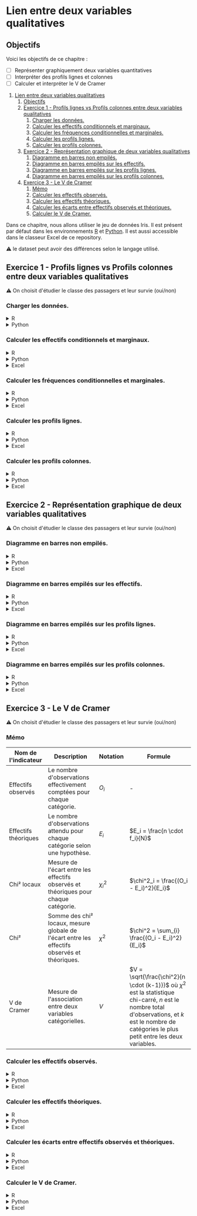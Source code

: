 # Lien entre deux variables qualitatives

## Objectifs
Voici les objectifs de ce chapitre :
- [ ] Représenter graphiquement deux variables quantitatives
- [ ] Interpréter des profils lignes et colonnes
- [ ] Calculer et interpréter le V de Cramer

1. [Lien entre deux variables qualitatives](#lien-entre-deux-variables-qualitatives)
   1. [Objectifs](#objectifs)
   2. [Exercice 1 - Profils lignes vs Profils colonnes entre deux variables qualitatives](#exercice-1---profils-lignes-vs-profils-colonnes-entre-deux-variables-qualitatives)
      1. [Charger les données.](#charger-les-données)
      2. [Calculer les effectifs conditionnels et marginaux.](#calculer-les-effectifs-conditionnels-et-marginaux)
      3. [Calculer les fréquences conditionnelles et marginales.](#calculer-les-fréquences-conditionnelles-et-marginales)
      4. [Calculer les profils lignes.](#calculer-les-profils-lignes)
      5. [Calculer les profils colonnes.](#calculer-les-profils-colonnes)
   3. [Exercice 2 - Représentation graphique de deux variables qualitatives](#exercice-2---représentation-graphique-de-deux-variables-qualitatives)
      1. [Diagramme en barres non empilés.](#diagramme-en-barres-non-empilés)
      2. [Diagramme en barres empilés sur les effectifs.](#diagramme-en-barres-empilés-sur-les-effectifs)
      3. [Diagramme en barres empilés sur les profils lignes.](#diagramme-en-barres-empilés-sur-les-profils-lignes)
      4. [Diagramme en barres empilés sur les profils colonnes.](#diagramme-en-barres-empilés-sur-les-profils-colonnes)
   4. [Exercice 3 - Le V de Cramer](#exercice-3---le-v-de-cramer)
      1. [Mémo](#mémo)
      2. [Calculer les effectifs observés.](#calculer-les-effectifs-observés)
      3. [Calculer les effectifs théoriques.](#calculer-les-effectifs-théoriques)
      4. [Calculer les écarts entre effectifs observés et théoriques.](#calculer-les-écarts-entre-effectifs-observés-et-théoriques)
      5. [Calculer le V de Cramer.](#calculer-le-v-de-cramer)

Dans ce chapitre, nous allons utiliser le jeu de données Iris. Il est présent par défaut dans les environnements [R](https://rdrr.io/snippets/) et [Python](https://colab.research.google.com/). Il est aussi accessible dans le classeur Excel de ce repository.

:warning: le dataset peut avoir des différences selon le langage utilisé.

## Exercice 1 - Profils lignes vs Profils colonnes entre deux variables qualitatives

:warning: On choisit d'étudier le classe des passagers et leur survie (oui/non)

### Charger les données. 
<details>
<summary>R</summary>

```r
# Charger les librairies nécessaires
library(titanic)
library(dplyr)
library(ggplot2)
library(tidyr)
library(DescTools)

# Charger le jeu de données Titanic
data("titanic_train")

# Filtrer les colonnes nécessaires
data <- titanic_train %>% select(Pclass, Survived)

```
</details>

<details>
<summary>Python</summary>

```python
import pandas as pd
import numpy as np
import matplotlib.pyplot as plt
import seaborn as sns
from scipy.stats import chi2_contingency

# Charger le jeu de données Titanic
titanic_df = sns.load_dataset('titanic')

# Filtrer les colonnes nécessaires
data = titanic_df[['class', 'survived']]
```
</details>

### Calculer les effectifs conditionnels et marginaux. 
<details>
<summary>R</summary>

```r
# Calculer les effectifs conditionnels et marginaux
contingency_table <- table(data$Pclass, data$Survived)
contingency_table_margins <- addmargins(contingency_table)
cat("Effectifs conditionnels et marginaux:\n")
print(contingency_table_margins)
```
</details>

<details>
<summary>Python</summary>

```python
# Calculer les effectifs conditionnels et marginaux
contingency_table = pd.crosstab(data['class'], data['survived'], margins=True)
print("Effectifs conditionnels et marginaux:")
print(contingency_table)
```
</details>

<details>
<summary>Excel</summary>

```
```
</details>

### Calculer les fréquences conditionnelles et marginales. 
<details>
<summary>R</summary>

```r
# Calculer les fréquences conditionnelles et marginales
frequencies <- prop.table(contingency_table)
cat("\nFréquences conditionnelles et marginales:\n")
print(frequencies)
```
</details>

<details>
<summary>Python</summary>

```python
# Calculer les fréquences conditionnelles et marginales
frequencies = contingency_table / contingency_table.loc['All', 'All']
print("\nFréquences conditionnelles et marginales:")
print(frequencies)
```
</details>

<details>
<summary>Excel</summary>

```
```
</details>

### Calculer les profils lignes. 
<details>
<summary>R</summary>

```r
# Calculer les profils lignes (pourcentage lignes)
row_profiles <- prop.table(contingency_table, 1) * 100
cat("\nProfils lignes (pourcentage lignes):\n")
print(row_profiles)
```
</details>

<details>
<summary>Python</summary>

```python
# Calculer les profils lignes (pourcentage lignes)
row_profiles = pd.crosstab(data['class'], data['survived']).apply(lambda x: x/x.sum(), axis=1) * 100
print("\nProfils lignes (pourcentage lignes):")
print(row_profiles)
```
</details>

<details>
<summary>Excel</summary>

```
```
</details>

### Calculer les profils colonnes. 
<details>
<summary>R</summary>

```r
# Calculer les profils colonnes (pourcentage colonnes)
col_profiles <- prop.table(contingency_table, 2) * 100
cat("\nProfils colonnes (pourcentage colonnes):\n")
print(col_profiles)
```
</details>

<details>
<summary>Python</summary>

```python
# Calculer les profils colonnes (pourcentage colonnes)
col_profiles = pd.crosstab(data['class'], data['survived']).apply(lambda x: x/x.sum(), axis=0) * 100
print("\nProfils colonnes (pourcentage colonnes):")
print(col_profiles)
```
</details>

<details>
<summary>Excel</summary>

```
```
</details>

## Exercice 2 - Représentation graphique de deux variables qualitatives

:warning: On choisit d'étudier le classe des passagers et leur survie (oui/non)

### Diagramme en barres non empilés. 

<details>
<summary>R</summary>

```r
# Diagramme en barres non empilés
ggplot(data, aes(x = as.factor(Pclass), fill = as.factor(Survived))) +
  geom_bar(position = "dodge") +
  labs(title = "Diagramme en barres non empilés",
       x = "Classe",
       y = "Nombre de passagers",
       fill = "Survived")
```
</details>

<details>
<summary>Python</summary>

```python
# Diagramme en barres non empilés
plt.figure(figsize=(10, 6))
sns.countplot(x='class', hue='survived', data=data)
plt.title("Diagramme en barres non empilés")
plt.xlabel("Classe")
plt.ylabel("Nombre de passagers")
plt.legend(title='Survived', loc='upper right')
plt.show()
```
</details>

<details>
<summary>Excel</summary>

```
```
</details>

### Diagramme en barres empilés sur les effectifs. 

<details>
<summary>R</summary>

```r
# Diagramme en barres empilés sur les effectifs
df_contingency <- as.data.frame(contingency_table)
ggplot(df_contingency, aes(x = Var1, y = Freq, fill = Var2)) +
  geom_bar(stat = "identity") +
  labs(title = "Diagramme en barres empilés sur les effectifs",
       x = "Classe",
       y = "Nombre de passagers",
       fill = "Survived")
```
</details>

<details>
<summary>Python</summary>

```python
# Diagramme en barres empilés sur les effectifs
contingency_table_no_margins = contingency_table.drop('All', axis=0).drop('All', axis=1)
contingency_table_no_margins.plot(kind='bar', stacked=True)
plt.title("Diagramme en barres empilés sur les effectifs")
plt.xlabel("Classe")
plt.ylabel("Nombre de passagers")
plt.show()
```
</details>

<details>
<summary>Excel</summary>

```
```
</details>

### Diagramme en barres empilés sur les profils lignes. 

<details>
<summary>R</summary>

```r
# Diagramme en barres empilés sur les profils lignes
df_row_profiles <- as.data.frame(row_profiles)
ggplot(df_row_profiles, aes(x = Var1, y = Freq, fill = Var2)) +
  geom_bar(stat = "identity") +
  labs(title = "Diagramme en barres empilés sur les profils lignes",
       x = "Classe",
       y = "Pourcentage",
       fill = "Survived")
```
</details>

<details>
<summary>Python</summary>

```python
# Diagramme en barres empilés sur les profils lignes
row_profiles.plot(kind='bar', stacked=True)
plt.title("Diagramme en barres empilés sur les profils lignes")
plt.xlabel("Classe")
plt.ylabel("Pourcentage")
plt.show()
```
</details>

<details>
<summary>Excel</summary>

```
```
</details>

### Diagramme en barres empilés sur les profils colonnes. 

<details>
<summary>R</summary>

```r
# Diagramme en barres empilés sur les profils colonnes
df_col_profiles <- as.data.frame(col_profiles)
ggplot(df_col_profiles, aes(x = Var2, y = Freq, fill = Var1)) +
  geom_bar(stat = "identity") +
  labs(title = "Diagramme en barres empilés sur les profils colonnes",
       x = "Survived",
       y = "Pourcentage",
       fill = "Classe")
```
</details>

<details>
<summary>Python</summary>

```python
# Diagramme en barres empilés sur les profils colonnes
col_profiles.plot(kind='bar', stacked=True)
plt.title("Diagramme en barres empilés sur les profils colonnes")
plt.xlabel("Survived")
plt.ylabel("Pourcentage")
plt.show()
```
</details>

<details>
<summary>Excel</summary>

```
```
</details>

## Exercice 3 - Le V de Cramer

:warning: On choisit d'étudier le classe des passagers et leur survie (oui/non)

### Mémo
| Nom de l'indicateur | Description    | Notation | Formule                          |
|---------------------|----------------|----------|----------------------------------|
| Effectifs observés     | Le nombre d'observations effectivement comptées pour chaque catégorie.      | $O_i$     | - |
| Effectifs théoriques   | Le nombre d'observations attendu pour chaque catégorie selon une hypothèse. | $E_i$      | $E_i = \frac{n \cdot f_i}{N}$      |
| Chi² locaux      | Mesure de l'écart entre les effectifs observés et théoriques pour chaque catégorie. | $\chi^2_i$     | $\chi^2_i = \frac{(O_i - E_i)^2}{E_i}$        |
| Chi²  | Somme des chi² locaux, mesure globale de l'écart entre les effectifs observés et théoriques. | $\chi^2$     | $\chi^2 = \sum_{i} \frac{(O_i - E_i)^2}{E_i}$  |
| V de Cramer    | Mesure de l'association entre deux variables catégorielles.    | $V$    | $V = \sqrt{\frac{\chi^2}{n \cdot (k-1)}}$ où $\chi^2$ est la statistique chi-carré, $n$ est le nombre total d'observations, et $k$ est le nombre de catégories le plus petit entre les deux variables. |

### Calculer les effectifs observés. 

<details>
<summary>R</summary>

```r
# Calculer les effectifs observés
observed <- contingency_table
cat("\nEffectifs observés:\n")
print(observed)
```
</details>

<details>
<summary>Python</summary>

```python
# Calculer les effectifs observés
observed = pd.crosstab(data['class'], data['survived'])
print("\nEffectifs observés:")
print(observed)
```
</details>

<details>
<summary>Excel</summary>

```
```
</details>

### Calculer les effectifs théoriques. 

<details>
<summary>R</summary>

```r
# Calculer les effectifs théoriques et les écarts
chi2_test <- chisq.test(observed)
expected <- chi2_test$expected
cat("\nEffectifs théoriques:\n")
print(expected)
```
</details>

<details>
<summary>Python</summary>

```python
# Calculer les effectifs théoriques et les écarts
chi2, p, dof, expected = chi2_contingency(observed)
print("\nEffectifs théoriques:")
print(pd.DataFrame(expected, index=observed.index, columns=observed.columns))
```
</details>

<details>
<summary>Excel</summary>

```
```
</details>

### Calculer les écarts entre effectifs observés et théoriques. 

<details>
<summary>R</summary>

```r
# Calculer les écarts entre effectifs observés et théoriques
residuals <- ((observed - expected)^2) / expected
cat("\nÉcarts entre effectifs observés et théoriques:\n")
print(residuals)
```
</details>

<details>
<summary>Python</summary>

```python
# Calculer les écarts entre effectifs observés et théoriques
residuals = ((observed - expected)**2) / expected
print("\nÉcarts entre effectifs observés et théoriques:")
print(residuals)
```
</details>

<details>
<summary>Excel</summary>

```
```
</details>

### Calculer le V de Cramer. 

<details>
<summary>R</summary>

```r
# Calculer le V de Cramer
v_cramer <- CramerV(observed)
cat("\nV de Cramer:\n")
print(v_cramer)
```
</details>

<details>
<summary>Python</summary>

```python
# Calculer le V de Cramer
n = observed.sum().sum()
v_cramer = np.sqrt(chi2 / (n * (min(observed.shape) - 1)))
print("\nV de Cramer:")
print(v_cramer)
```
</details>

<details>
<summary>Excel</summary>

```
```
</details>